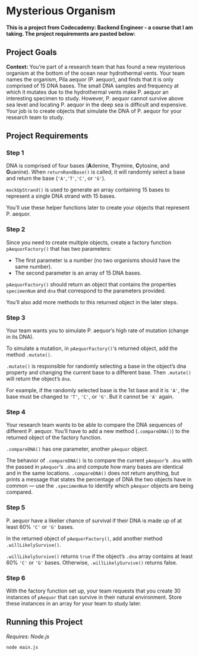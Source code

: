 # Mysterious Organism
**This is a project from Codecademy: Backend Engineer - a course that I am taking. The project requirements are pasted below:**

## Project Goals
**Context:** You’re part of a research team that has found a new mysterious organism at the bottom of the ocean near hydrothermal vents. Your team names the organism, Pila aequor (P. aequor), and finds that it is only comprised of 15 DNA bases. The small DNA samples and frequency at which it mutates due to the hydrothermal vents make P. aequor an interesting specimen to study. However, P. aequor cannot survive above sea level and locating P. aequor in the deep sea is difficult and expensive. Your job is to create objects that simulate the DNA of P. aequor for your research team to study.

## Project Requirements
### Step 1
DNA is comprised of four bases (**A**denine, **T**hymine, **C**ytosine, and **G**uanine). When `returnRandBase()` is called, it will randomly select a base and return the base (`'A'`,`'T'`,`'C'`, or `'G'`).

`mockUpStrand()` is used to generate an array containing 15 bases to represent a single DNA strand with 15 bases.

You’ll use these helper functions later to create your objects that represent P. aequor.

### Step 2
Since you need to create multiple objects, create a factory function `pAequorFactory()` that has two parameters:

- The first parameter is a number (no two organisms should have the same number).
- The second parameter is an array of 15 DNA bases.

`pAequorFactory()` should return an object that contains the properties `specimenNum` and `dna` that correspond to the parameters provided.

You’ll also add more methods to this returned object in the later steps.

### Step 3
Your team wants you to simulate P. aequor‘s high rate of mutation (change in its DNA).

To simulate a mutation, in `pAequorFactory()`‘s returned object, add the method `.mutate()`.

`.mutate()` is responsible for randomly selecting a base in the object’s dna property and changing the current base to a different base. Then `.mutate()` will return the object’s `dna`.

For example, if the randomly selected base is the 1st base and it is `'A'`, the base must be changed to `'T'`, `'C'`, or `'G'`. But it cannot be `'A'` again.

### Step 4
Your research team wants to be able to compare the DNA sequences of different P. aequor. You’ll have to add a new method (`.compareDNA()`) to the returned object of the factory function.

`.compareDNA()` has one parameter, another `pAequor` object.

The behavior of `.compareDNA()` is to compare the current `pAequor`‘s `.dna` with the passed in `pAequor`‘s `.dna` and compute how many bases are identical and in the same locations. `.compareDNA()` does not return anything, but prints a message that states the percentage of DNA the two objects have in common — use the `.specimenNum` to identify which `pAequor` objects are being compared.

### Step 5

P. aequor have a likelier chance of survival if their DNA is made up of at least 60% `'C'` or `'G'` bases.

In the returned object of `pAequorFactory()`, add another method `.willLikelySurvive()`.

`.willLikelySurvive()` returns `true` if the object’s `.dna` array contains at least 60% `'C'` or `'G'` bases. Otherwise, `.willLikelySurvive()` returns false.

### Step 6
With the factory function set up, your team requests that you create 30 instances of `pAequor` that can survive in their natural environment. Store these instances in an array for your team to study later.

## Running this Project
*Requires: Node.js*

`node main.js`
